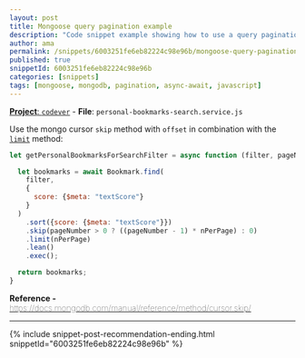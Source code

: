 ```yaml
---
layout: post
title: Mongoose query pagination example
description: "Code snippet example showing how to use a query pagination in MongoDb and Mongoose"
author: ama
permalink: /snippets/6003251fe6eb82224c98e96b/mongoose-query-pagination-example
published: true
snippetId: 6003251fe6eb82224c98e96b
categories: [snippets]
tags: [mongoose, mongodb, pagination, async-await, javascript]
---
```


[**Project**: `codever`](https://github.com/codeverland/codever) - **File**:  `personal-bookmarks-search.service.js`

Use the mongo cursor `skip` method with `offset` in combination with the [`limit`](https://docs.mongodb.com/manual/reference/method/cursor.limit/) method:

```javascript
let getPersonalBookmarksForSearchFilter = async function (filter, pageNumber, nPerPage) {

  let bookmarks = await Bookmark.find(
    filter,
    {
      score: {$meta: "textScore"}
    }
  )
    .sort({score: {$meta: "textScore"}})
    .skip(pageNumber > 0 ? ((pageNumber - 1) * nPerPage) : 0)
    .limit(nPerPage)
    .lean()
    .exec();

  return bookmarks;
}
```

<span style="font-size: 0.9rem">
  <strong>Reference - </strong>
  <a href="https://docs.mongodb.com/manual/reference/method/cursor.skip/" target="_blank" style="font-weight: lighter">
     https://docs.mongodb.com/manual/reference/method/cursor.skip/
  </a>
</span>

<hr/>


 {% include snippet-post-recommendation-ending.html snippetId="6003251fe6eb82224c98e96b" %}
